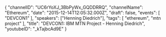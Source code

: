 {
    "channelID": "UC6rYoXJ_3BbPyWx_GQDDRRQ",
    "channelName": "Ethereum",
    "date": "2015-12-14T12:05:32.000Z",
    "draft": false,
    "events": [
        "DEVCON1"
    ],
    "speakers": ["Henning Diedrich"],
    "tags": [
        "ethereum",
        "mtn project"
    ],
    "title": "DEVCON1: IBM MTN Project - Henning Diedrich",
    "youtubeID": "_kTajbcAd9E"
}
